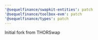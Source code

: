 ```yaml
---
'@sequelfinance/swapkit-entities': patch
'@sequelfinance/toolbox-evm': patch
'@sequelfinance/types': patch
---
```


Initial fork from THORSwap
